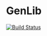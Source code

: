 # GenLib

[![Build Status](https://github.com/GPhMorin/GenLib.jl/actions/workflows/CI.yml/badge.svg?branch=main)](https://github.com/GPhMorin/GenLib.jl/actions/workflows/CI.yml?query=branch%3Amain)
